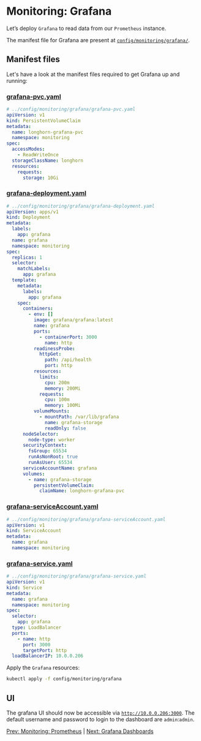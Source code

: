 # Monitoring: Grafana

Let’s deploy `Grafana` to read data from our `Prometheus` instance.

The manifest file for Grafana are present at [`config/monitoring/grafana/`](../config/monitoring/grafana/).

## Manifest files

Let's have a look at the manifest files required to get Grafana up and running:

### [grafana-pvc.yaml](../config/monitoring/grafana/grafana-pvc.yaml)

```yaml
# ../config/monitoring/grafana/grafana-pvc.yaml
apiVersion: v1
kind: PersistentVolumeClaim
metadata:
  name: longhorn-grafana-pvc
  namespace: monitoring
spec:
  accessModes:
    - ReadWriteOnce
  storageClassName: longhorn
  resources:
    requests:
      storage: 10Gi
```

### [grafana-deployment.yaml](../config/monitoring/grafana/grafana-deployment.yaml)

```yaml
# ../config/monitoring/grafana/grafana-deployment.yaml
apiVersion: apps/v1
kind: Deployment
metadata:
  labels:
    app: grafana
  name: grafana
  namespace: monitoring
spec:
  replicas: 1
  selector:
    matchLabels:
      app: grafana
  template:
    metadata:
      labels:
        app: grafana
    spec:
      containers:
        - env: []
          image: grafana/grafana:latest
          name: grafana
          ports:
            - containerPort: 3000
              name: http
          readinessProbe:
            httpGet:
              path: /api/health
              port: http
          resources:
            limits:
              cpu: 200m
              memory: 200Mi
            requests:
              cpu: 100m
              memory: 100Mi
          volumeMounts:
            - mountPath: /var/lib/grafana
              name: grafana-storage
              readOnly: false
      nodeSelector:
        node-type: worker
      securityContext:
        fsGroup: 65534
        runAsNonRoot: true
        runAsUser: 65534
      serviceAccountName: grafana
      volumes:
        - name: grafana-storage
          persistentVolumeClaim:
            claimName: longhorn-grafana-pvc
```

### [grafana-serviceAccount.yaml](../config/monitoring/grafana/grafana-serviceAccount.yaml)

```yaml
# ../config/monitoring/grafana/grafana-serviceAccount.yaml
apiVersion: v1
kind: ServiceAccount
metadata:
  name: grafana
  namespace: monitoring
```

### [grafana-service.yaml](../config/monitoring/grafana/grafana-service.yaml)

```yaml
# ../config/monitoring/grafana/grafana-service.yaml
apiVersion: v1
kind: Service
metadata:
  name: grafana
  namespace: monitoring
spec:
  selector:
    app: grafana
  type: LoadBalancer
  ports:
    - name: http
      port: 3000
      targetPort: http
  loadBalancerIP: 10.0.0.206
```

Apply the `Grafana` resources:

```bash
kubectl apply -f config/monitoring/grafana
```

## UI

The grafana UI should now be accessible via [`http://10.0.0.206:3000`](http://10.0.0.206:3000). The default username and password to login to the dashboard are `admin`:`admin`.

[Prev: Monitoring: Prometheus](./10_monitoring_prometheus.md) | [Next: Grafana Dashboards](./12_grafana_dashboards.md)
